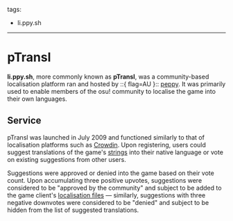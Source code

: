 tags:
  - li.ppy.sh
---

# pTransl

**li.ppy.sh**, more commonly known as **pTransl**, was a community-based localisation platform ran and hosted by ::{ flag=AU }:: [peppy](https://osu.ppy.sh/users/2). It was primarily used to enable members of the osu! community to localise the game into their own languages.

## Service

pTransl was launched in July 2009 and functioned similarly to that of localisation platforms such as [Crowdin](https://crowdin.com/). Upon registering, users could suggest translations of the game's [strings](https://localazy.com/dictionary/strings) into their native language or vote on existing suggestions from other users.

Suggestions were approved or denied into the game based on their vote count. Upon accumulating three positive upvotes, suggestions were considered to be "approved by the community" and subject to be added to the game client's [localisation files](/wiki/Client/Program_files#localisation) — similarly, suggestions with three negative downvotes were considered to be "denied" and subject to be hidden from the list of suggested translations.